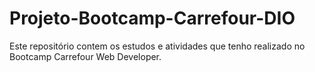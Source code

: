 # Projeto-Bootcamp-Carrefour-DIO
Este repositório contem os estudos e atividades que tenho realizado no Bootcamp Carrefour Web Developer.

